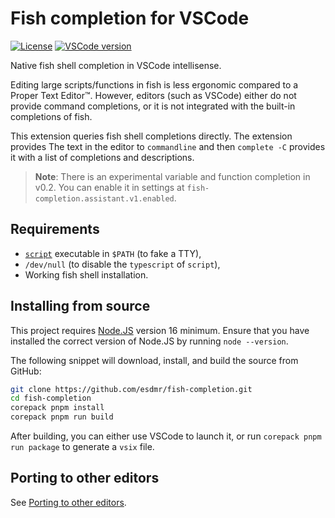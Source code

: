 # Fish completion for VSCode

[![License](https://img.shields.io/github/license/esdmr/fish-completion?labelColor=0F0F0F&color=005C9A)][license]
[![VSCode version](https://img.shields.io/badge/VSCode-≥1.75.0-005C9A?labelColor=0F0F0F&logo=Visual%20Studio%20Code&logoColor=007ACC)][vscode]

[license]: https://github.com/esdmr/fish-completion/blob/main/LICENSE
[vscode]: https://code.visualstudio.com/Download
[node]: https://nodejs.org/en/download/current
[`script`]: https://www.man7.org/linux/man-pages/man1/script.1.html

Native fish shell completion in VSCode intellisense.

Editing large scripts/functions in fish is less ergonomic compared to a Proper
Text Editor™. However, editors (such as VSCode) either do not provide command
completions, or it is not integrated with the built-in completions of fish.

This extension queries fish shell completions directly. The extension provides
The text in the editor to `commandline` and then `complete -C` provides it with
a list of completions and descriptions.

> **Note**: There is an experimental variable and function completion in v0.2. You
> can enable it in settings at `fish-completion.assistant.v1.enabled`.

## Requirements

- [`script`][] executable in `$PATH` (to fake a TTY),
- `/dev/null` (to disable the `typescript` of `script`),
- Working fish shell installation.

## Installing from source

This project requires [Node.JS][node] version 16 minimum. Ensure that you have
installed the correct version of Node.JS by running `node --version`.

The following snippet will download, install, and build the source from GitHub:

```sh
git clone https://github.com/esdmr/fish-completion.git
cd fish-completion
corepack pnpm install
corepack pnpm run build
```

After building, you can either use VSCode to launch it, or run
`corepack pnpm run package` to generate a `vsix` file.

## Porting to other editors

See [Porting to other editors](https://github.com/esdmr/fish-completion/blob/HEAD/PORT.md).
